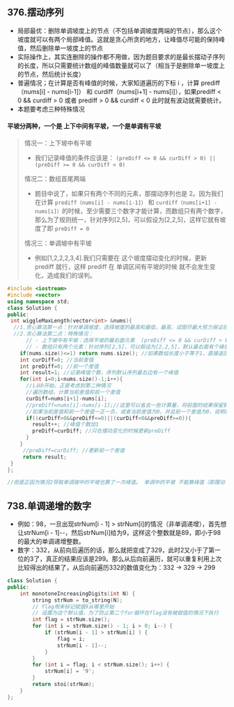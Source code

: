 ## 376.摆动序列
- 局部最优：删除单调坡度上的节点（不包括单调坡度两端的节点），那么这个坡度就可以有两个局部峰值。这就是贪心所贪的地方，让峰值尽可能的保持峰值，然后删除单一坡度上的节点
- 实际操作上，其实连删除的操作都不用做，因为题目要求的是最长摆动子序列的长度，所以只需要统计数组的峰值数量就可以了（相当于是删除单一坡度上的节点，然后统计长度）
- 普遍情况；在计算是否有峰值的时候，大家知道遍历的下标 i ，计算 prediff（nums[i] - nums[i-1]） 和 curdiff（nums[i+1] - nums[i]），如果prediff < 0 && curdiff > 0 或者 prediff > 0 && curdiff < 0 此时就有波动就需要统计。
- 本题要考虑三种特殊情况
#### 平坡分两种，一个是 上下中间有平坡，一个是单调有平坡
> 情况一：上下坡中有平坡
> - 我们记录峰值的条件应该是： `(preDiff <= 0 && curDiff > 0) || (preDiff >= 0 && curDiff < 0)`
>
> 情况二：数组首尾两端
> - 题目中说了，如果只有两个不同的元素，那摆动序列也是 2。因为我们在计算 `prediff（nums[i] - nums[i-1]）` 和 `curdiff（nums[i+1] - nums[i]）`的时候，至少需要三个数字才能计算，而数组只有两个数字，那么为了规则统一，针对序列[2,5]，可以假设为[2,2,5]，这样它就有坡度了即 `preDiff = 0`
>
>
> 情况三：单调坡中有平坡
> - 例如[1,2,2,2,3,4].我们只需要在 这个坡度摆动变化的时候，更新 prediff 就行，这样 prediff 在 单调区间有平坡的时候 就不会发生变化，造成我们的误判。
```cpp
#include <iostream>
#include <vector>
using namespace std;
class Solution {
public:
 int wiggleMaxLength(vector<int> &nums){
  //1.贪心算法第一点：针对单调坡度，选择坡度的最高和最低，最高，试图尽最大努力保证后面   prediff < 0 && curdiff > 0 或者 prediff > 0 && curdiff < 0
  //2.贪心算法第二点：特殊情况：
      // - 上下坡中有平坡：选择平坡的最右面元素  (preDiff <= 0 && curDiff > 0) || (preDiff >= 0 && curDiff < 0)
      // - 数组只有两个元素：针对序列[2,5]，可以假设为[2,2,5]，默认最右面有个峰值为1个，还有中间的2满足preDiff = 0 && curDiff > 0
    if(nums.size()<=1) return nums.size(); //如果数组长度小于等于1，直接返回数组长度
    int curDiff=0; //当前差值
    int preDiff=0; //前一个差值
    int result=1; //记录峰值个数，序列默认序列最右边有一个峰值
    for(int i=0;i<nums.size()-1;i++){
      //i从0开始，正是考虑到第二种情况
      //遍历数组，计算当前差值和前一个差值
      curDiff=nums[i+1]-nums[i];
      //preDiff=nums[i]-nums[i-1];//这里可以省去一些计算量，将前面的结果保留到后面
      //如果当前差值和前一个差值一正一负，或者当前差值为0，并且前一个差值为0，说明找到了一个峰值
      if((curDiff>0&&preDiff<=0)||(curDiff<0&&preDiff>=0)){
        result++; //峰值个数加1
        preDiff=curDiff; //只在摆动变化的时候更新preDiff
      }
    }
     //preDiff=curDiff; //更新前一个差值
     return result;
 }
};

//但是正因为情况2导致单调坡中的平坡也算了一次峰值。 单调中的平坡 不能算峰值（即摆动
```
## 738.单调递增的数字
- 例如：98，一旦出现strNum[i - 1] > strNum[i]的情况（非单调递增），首先想让strNum[i - 1]--，然后strNum[i]给为9，这样这个整数就是89，即小于98的最大的单调递增整数。
- 数字：332，从前向后遍历的话，那么就把变成了329，此时2又小于了第一位的3了，真正的结果应该是299。那么从后向前遍历，就可以重复利用上次比较得出的结果了，从后向前遍历332的数值变化为：332 -> 329 -> 299
```cpp
class Solution {
public:
    int monotoneIncreasingDigits(int N) {
        string strNum = to_string(N);
        // flag用来标记赋值9从哪里开始
        // 设置为这个默认值，为了防止第二个for循环在flag没有被赋值的情况下执行
        int flag = strNum.size();
        for (int i = strNum.size() - 1; i > 0; i--) {
            if (strNum[i - 1] > strNum[i] ) {
                flag = i;
                strNum[i - 1]--;
            }
        }
        for (int i = flag; i < strNum.size(); i++) {
            strNum[i] = '9';
        }
        return stoi(strNum);
    }
};
```